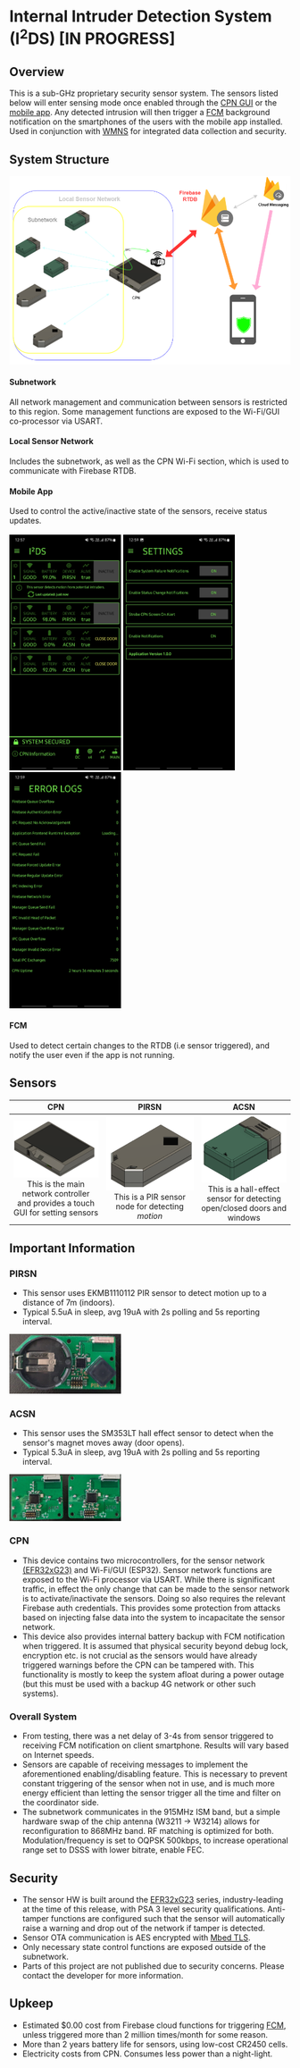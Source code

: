 # Internal Intruder Detection System (I<sup>2</sup>DS) [IN PROGRESS]

## Overview
This is a sub-GHz proprietary security sensor system. The sensors listed below will enter sensing mode once enabled through the [CPN GUI](https://github.com/edward62740/i2ds/blob/master/CPN%20ESP32/src/app_gui.cpp) or the [mobile app](https://github.com/edward62740/i2ds/tree/master/App). Any detected intrusion will then trigger a [FCM](https://github.com/edward62740/i2ds-fcm) background notification on the smartphones of the users with the mobile app installed.
Used in conjunction with [WMNS](https://github.com/edward62740/Wireless-Mesh-Network-System) for integrated data collection and security.

## System Structure
![](https://github.com/edward62740/i2ds/blob/master/Documentation/functional.png)
#### Subnetwork
All network management and communication between sensors is restricted to this region. Some management functions are exposed to the Wi-Fi/GUI co-processor via USART.
#### Local Sensor Network
Includes the subnetwork, as well as the CPN Wi-Fi section, which is used to communicate with Firebase RTDB.
#### Mobile App
Used to control the active/inactive state of the sensors, receive status updates.<br><br>
<img src="https://github.com/edward62740/i2ds/blob/master/Documentation/App-main.jpg" alt="App" width="200"/>
<img src="https://github.com/edward62740/i2ds/blob/master/Documentation/App-settings.jpg" alt="App" width="200"/>
<img src="https://github.com/edward62740/i2ds/blob/master/Documentation/App-errors.jpg" alt="App" width="200"/>
#### FCM
Used to detect certain changes to the RTDB (i.e sensor triggered), and notify the user even if the app is not running.

 
 ## Sensors
 CPN             |  PIRSN      |  ACSN
:-------------------------:|:-------------------------:|:-------------------------:
<img src="https://github.com/edward62740/i2ds/blob/master/Documentation/ic_cpn.png" alt="CPN" width="200"/><br />This is the main network controller <br> and provides a touch GUI for setting sensors|<img src="https://github.com/edward62740/i2ds/blob/master/Documentation/ic_pirsn.png" alt="PIRSN" width="200"/><br />This is a PIR sensor node for detecting *motion* |  <img src="https://github.com/edward62740/i2ds/blob/master/Documentation/ic_acsn.png" alt="ACSN" width="200"/><br />This is a hall-effect sensor for detecting <br> open/closed doors and windows

## Important Information
### PIRSN
* This sensor uses EKMB1110112 PIR sensor to detect motion up to a distance of 7m (indoors).
* Typical 5.5uA in sleep, avg 19uA with 2s polling and 5s reporting interval.
<img src="https://github.com/edward62740/I2DS/blob/master/Documentation/prod-pirsn.jpg" alt="pirsn" width="200"/>


### ACSN
* This sensor uses the SM353LT hall effect sensor to detect when the sensor's magnet moves away (door opens).
* Typical 5.3uA in sleep, avg 19uA with 2s polling and 5s reporting interval.
<img src="https://github.com/edward62740/I2DS/blob/master/Documentation/prod-acsn.jpg" alt="pirsn" width="200"/>

### CPN
* This device contains two microcontrollers, for the sensor network [(EFR32xG23)](https://www.silabs.com/wireless/proprietary/efr32fg23-sub-ghz-wireless-soc) and Wi-Fi/GUI (ESP32). Sensor network functions are exposed to the Wi-Fi processor via USART. While there is significant traffic, in effect the only change that can be made to the sensor network is to activate/inactivate the sensors. Doing so also requires the relevant Firebase auth credentials. This provides some protection from attacks based on injecting false data into the system to incapacitate the sensor network.
* This device also provides internal battery backup with FCM notification when triggered. It is assumed that physical security beyond debug lock, encryption etc. is not crucial as the sensors would have already triggered warnings before the CPN can be tampered with. This functionality is mostly to keep the system afloat during a power outage (but this must be used with a backup 4G network or other such systems).
### Overall System
* From testing, there was a net delay of 3-4s from sensor triggered to receiving FCM notification on client smartphone. Results will vary based on Internet speeds.
* Sensors are capable of receiving messages to implement the aforementioned enabling/disabling feature. This is necessary to prevent constant triggering of the sensor when not in use, and is much more energy efficient than letting the sensor trigger all the time and filter on the coordinator side.
* The subnetwork communicates in the 915MHz ISM band, but a simple hardware swap of the chip antenna (W3211 -> W3214) allows for reconfiguration to 868MHz band. RF matching is optimized for both. Modulation/frequency is set to OQPSK 500kbps, to increase operational range set to DSSS with lower bitrate, enable FEC.

## Security
* The sensor HW is built around the [EFR32xG23](https://www.silabs.com/wireless/proprietary/efr32fg23-sub-ghz-wireless-soc) series, industry-leading at the time of this release, with PSA 3 level security qualifications. Anti-tamper functions are configured such that the sensor will automatically raise a warning and drop out of the network if tamper is detected.
* Sensor OTA communication is AES encrypted with [Mbed TLS](https://github.com/Mbed-TLS/mbedtls).
* Only necessary state control functions are exposed outside of the subnetwork.
* Parts of this project are not published due to security concerns. Please contact the developer for more information.

## Upkeep
* Estimated $0.00 cost from Firebase cloud functions for triggering [FCM](https://github.com/edward62740/i2ds-fcm), unless triggered more than 2 million times/month for some reason.
* More than 2 years battery life for sensors, using low-cost CR2450 cells.
* Electricity costs from CPN. Consumes less power than a night-light.



